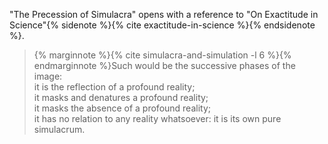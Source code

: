 ---
---

"The Precession of Simulacra" opens with a reference to "On Exactitude in
Science"{% sidenote %}{% cite exactitude-in-science %}{% endsidenote %}.

> {% marginnote %}{% cite simulacra-and-simulation -l 6 %}{% endmarginnote %}Such would be the successive
> phases of the image:<br/>
> it is the reflection of a profound reality;<br/>
> it masks and denatures a profound reality;<br/>
> it masks the absence of a profound reality;<br/>
> it has no relation to any reality whatsoever: it is its own pure
> simulacrum.


